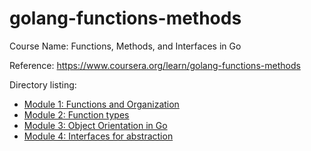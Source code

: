 # golang-functions-methods

Course Name: Functions, Methods, and Interfaces in Go

Reference: <https://www.coursera.org/learn/golang-functions-methods>

Directory listing:
- [Module 1: Functions and Organization](mod1)
- [Module 2: Function types](mod2)
- [Module 3: Object Orientation in Go](mod3)
- [Module 4: Interfaces for abstraction](mod4)
